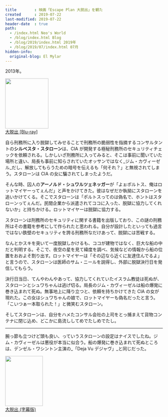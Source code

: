 ```yaml
---
title        : 映画「Escape Plan 大脱出」を観た
created      : 2019-07-22
last-modified: 2019-07-22
header-date  : true
path:
  - /index.html Neo's World
  - /blog/index.html Blog
  - /blog/2019/index.html 2019年
  - /blog/2019/07/index.html 07月
hidden-info:
  original-blog: El Mylar
---
```


2013年。

<div class="ad-amazon">
  <div class="ad-amazon-image">
    <a href="https://www.amazon.co.jp/dp/B01H3KPS38?tag=neos21-22&amp;linkCode=osi&amp;th=1&amp;psc=1">
      <img src="https://m.media-amazon.com/images/I/61SDO4mFu-L._SL160_.jpg" width="138" height="160">
    </a>
  </div>
  <div class="ad-amazon-info">
    <div class="ad-amazon-title">
      <a href="https://www.amazon.co.jp/dp/B01H3KPS38?tag=neos21-22&amp;linkCode=osi&amp;th=1&amp;psc=1">大脱出 [Blu-ray]</a>
    </div>
  </div>
</div>

自ら刑務所に入り脱獄してみせることで刑務所の脆弱性を指摘するコンサルタントの**シルベスタ・スタローン**は、CIA が開発する極秘刑務所のセキュリティチェックを依頼される。しかしいざ刑務所に入ってみると、そこは事前に聞いていた場所と違い、局長も事前に知らされていたオッサンではなく_ジム・カヴィーゼル_だし、解放してもらうための暗号を伝えるも「何それ？」と無視されてしまう。スタローンは CIA の女に騙されてしまったようだ。

そんな時、囚人の**アーノルド・シュワルツェネッガー**が「よぉポルトス、俺はロットマイヤーってぇんだ」と声をかけてきた。彼はなぜだか執拗にスタローンを追いかけてくる。そこでスタローンは「ポルトスってのは偽名で、ホントはスタローンってぇんだ。民間企業から派遣されてココに入った、脱獄に協力してくれないか」と持ちかける。ロットマイヤーは脱獄に協力する。

スタローンは刑務所のセキュリティに関する書籍を出版しており、この謎の刑務所はその書籍を参考にして作られたと思われる。自分が設計したといっても過言ではない鉄壁のセキュリティを誇る刑務所なだけあって、脱獄には苦戦する。

なんとかスキを突いて一度脱獄しかけるも、ココが建物ではなく、巨大な船の中だと判明する。そこで、夜空の星を見て緯度を調べ、気候などの情報から船の位置をおおよそ割り出す。ロットマイヤーは「その辺なら近くに友達住んでるよ」と言うので、スタローンは医師のサム・ニールを説得し、外部に脱獄決行日を発信してもらう。

決行日当日、てんやわんやあって、協力してくれていたイスラム教徒は死ぬが、スタローンとシュワちゃんは逃げ切る。局長のジム・カヴィーゼルは船の爆発に巻き込まれて死ぬ。無事地上に降り立つと、依頼を持ちかけてきた CIA の女が現れた。この女はシュワちゃんの娘で、ロットマイヤーも偽名だったと言う。「こいつぁ一本取られた！」と微笑むスタローン。

そしてスタローンは、自分をハメたコンサル会社の上司をとっ捕まえて貨物コンテナに閉じ込め、どこかに島流ししてめでたしめでたし。

---

腕っ節も立つけど頭も良い、っていうスタローンの設定はナイスでしたね。ジム・カヴィーゼルは悪役が本当に似合う。船の爆発に巻き込まれて死ぬところは、デンゼル・ワシントン主演の_「Deja Vu デジャヴ」_と同じだった。

<div class="ad-amazon">
  <div class="ad-amazon-image">
    <a href="https://www.amazon.co.jp/dp/B00LG9EGSQ?tag=neos21-22&amp;linkCode=osi&amp;th=1&amp;psc=1">
      <img src="https://m.media-amazon.com/images/I/51Ln3Pp5HxL._SL160_.jpg" width="120" height="160">
    </a>
  </div>
  <div class="ad-amazon-info">
    <div class="ad-amazon-title">
      <a href="https://www.amazon.co.jp/dp/B00LG9EGSQ?tag=neos21-22&amp;linkCode=osi&amp;th=1&amp;psc=1">大脱出 (字幕版)</a>
    </div>
  </div>
</div>
